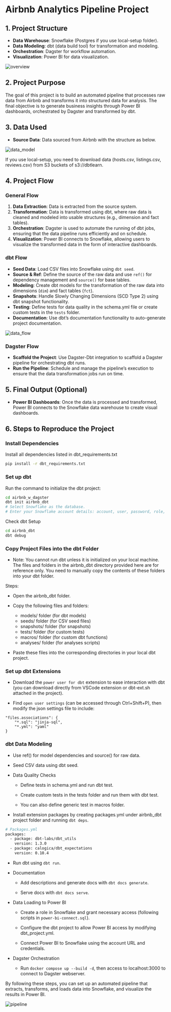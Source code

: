 # Airbnb Analytics Pipeline Project

## 1. Project Structure
- **Data Warehouse**: Snowflake (Postgres if you use local-setup folder).
- **Data Modeling**: dbt (data build tool) for transformation and modeling.
- **Orchestration**: Dagster for workflow automation.
- **Visualization**: Power BI for data visualization.

![overview](images/project_overview.png)

## 2. Project Purpose
The goal of this project is to build an automated pipeline that processes raw data from Airbnb and transforms it into structured data for analysis. The final objective is to generate business insights through Power BI dashboards, orchestrated by Dagster and transformed by dbt.

## 3. Data Used
- **Source Data**: Data sourced from Airbnb with the structure as below.
  
![data_model](images/data_model.png)

If you use local-setup, you need to download data (hosts.csv, listings.csv, reviews.csv) from S3 buckets of s3://dbtlearn.

## 4. Project Flow

### General Flow
1. **Data Extraction**: Data is extracted from the source system.
2. **Transformation**: Data is transformed using dbt, where raw data is cleaned and modeled into usable structures (e.g., dimension and fact tables).
3. **Orchestration**: Dagster is used to automate the running of dbt jobs, ensuring that the data pipeline runs efficiently and on schedule.
4. **Visualization**: Power BI connects to Snowflake, allowing users to visualize the transformed data in the form of interactive dashboards.

### dbt Flow
- **Seed Data**: Load CSV files into Snowflake using `dbt seed`.
- **Source & Ref**: Define the source of the raw data and use `ref()` for dependency management and `source()` for base tables.
- **Modeling**: Create dbt models for the transformation of the raw data into dimensions (`dim`) and fact tables (`fct`).
- **Snapshots**: Handle Slowly Changing Dimensions (SCD Type 2) using dbt snapshot functionality.
- **Testing**: Define tests for data quality in the schema.yml file or create custom tests in the `tests` folder.
- **Documentation**: Use dbt’s documentation functionality to auto-generate project documentation.

![data_flow](images/data_flow.png)

### Dagster Flow
- **Scaffold the Project**: Use Dagster-Dbt integration to scaffold a Dagster pipeline for orchestrating dbt runs.
- **Run the Pipeline**: Schedule and manage the pipeline’s execution to ensure that the data transformation jobs run on time.

## 5. Final Output (Optional)
- **Power BI Dashboards**: Once the data is processed and transformed, Power BI connects to the Snowflake data warehouse to create visual dashboards.

## 6. Steps to Reproduce the Project

### Install Dependencies
Install all dependencies listed in dbt_requirements.txt

```bash
pip install -r dbt_requirements.txt
```

### Set up dbt
Run the command to initialize the dbt project:
```bash
cd airbnb_w_dagster
dbt init airbnb_dbt
# Select Snowflake as the database.
# Enter your Snowflake account details: account, user, password, role, warehouse, db, schema.
```

Check dbt Setup

```bash
cd airbnb_dbt
dbt debug
```

### Copy Project Files into the dbt Folder
- Note: You cannot run dbt unless it is initialized on your local machine. The files and folders in the airbnb_dbt directory provided here are for reference only. You need to manually copy the contents of these folders into your dbt folder.

Steps:

- Open the airbnb_dbt folder.

- Copy the following files and folders:
    - models/ folder (for dbt models)
    - seeds/ folder (for CSV seed files)
    - snapshots/ folder (for snapshots)
    - tests/ folder (for custom tests)
    - macros/ folder (for custom dbt functions)
    - analyses/ folder (for analyses scripts)

- Paste these files into the corresponding directories in your local dbt project.

### Set up dbt Extensions

- Download the `power user for dbt` extension to ease interaction with dbt (you can download directly from VSCode extension or dbt-ext.sh attached in the project).

- Find `open user settings` (can be accessed through Ctrl+Shift+P), then modify the json settings file to include:
```
"files.associations": {
    "*.sql": "jinja-sql",
    "*.yml": "yaml"
}
```

### dbt Data Modeling

- Use ref() for model dependencies and source() for raw data.

- Seed CSV data using dbt seed.

- Data Quality Checks

  - Define tests in schema.yml and run dbt test.
    
  - Create custom tests in the tests folder and run them with dbt test.
    
  - You can also define generic test in macros folder.

- Install extension packages by creating packages.yml under airbnb_dbt project folder and running `dbt deps`.

```bash
# Packages.yml
packages:
  - package: dbt-labs/dbt_utils
    version: 1.3.0
  - package: calogica/dbt_expectations
    version: 0.10.4
```

- Run dbt using `dbt run`.
  
- Documentation
    
  - Add descriptions and generate docs with `dbt docs generate`.
    
  - Serve docs with `dbt docs serve`.

- Data Loading to Power BI
    
  - Create a role in Snowflake and grant necessary access (following scripts in `power-bi-connect.sql`).

  - Configure the dbt project to allow Power BI access by modifying dbt_project.yml.

  - Connect Power BI to Snowflake using the account URL and credentials.

- Dagster Orchestration
  - Run `docker compose up --build -d`, then access to localhost:3000 to connect to Dagster webserver.

By following these steps, you can set up an automated pipeline that extracts, transforms, and loads data into Snowflake, and visualize the results in Power BI.

![pipeline](images/pipeline.png)
